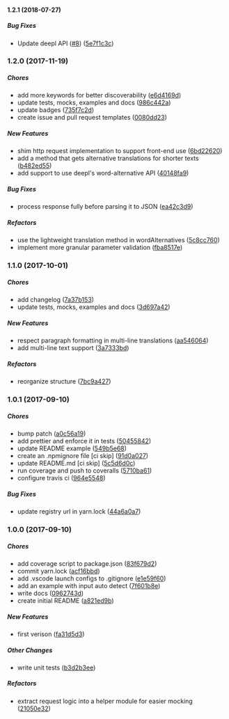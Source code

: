 #### 1.2.1 (2018-07-27)

##### Bug Fixes

*  Update deepl API ([#8](https://github.com/vsetka/deepl-translator/pull/8)) ([5e7f1c3c](https://github.com/vsetka/deepl-translator/commit/5e7f1c3c08abd6e49323d40990f0738b16238983))

### 1.2.0 (2017-11-19)

##### Chores

* add more keywords for better discoverability ([e6d4169d](https://github.com/vsetka/deepl-translator/commit/e6d4169d28a387ab6534fdf15a271f6b7f60e576))
* update tests, mocks, examples and docs ([986c442a](https://github.com/vsetka/deepl-translator/commit/986c442af7b919a71fd1b719646c934ca214ea3f))
* update badges ([735f7c2d](https://github.com/vsetka/deepl-translator/commit/735f7c2d8ebda709545ee330d8818e6129b2f886))
* create issue and pull request templates ([0080dd23](https://github.com/vsetka/deepl-translator/commit/0080dd23fde3229433df62dc24eda9ab85b96db2))

##### New Features

* shim http request implementation to support front-end use ([6bd22620](https://github.com/vsetka/deepl-translator/commit/6bd22620a4785cca2806c329614614a4f26248b1))
* add a method that gets alternative translations for shorter texts ([b482ed55](https://github.com/vsetka/deepl-translator/commit/b482ed557816941e55935581f01de42642a848fd))
* add support to use deepl's word-alternative API ([40148fa9](https://github.com/vsetka/deepl-translator/commit/40148fa9f42ad5e640e018d5ec8c702f63ae3408))

##### Bug Fixes

* process response fully before parsing it to JSON ([ea42c3d9](https://github.com/vsetka/deepl-translator/commit/ea42c3d9922f43dfbb5b886a3bb991be7955aac3))

##### Refactors

* use the lightweight translation method in wordAlternatives ([5c8cc760](https://github.com/vsetka/deepl-translator/commit/5c8cc76015ad0b0cb6228c878c3b87af001f53c6))
* implement more granular parameter validation ([fba8517e](https://github.com/vsetka/deepl-translator/commit/fba8517e1a259c39a228b50a9681ee1ad8836fcd))

### 1.1.0 (2017-10-01)

##### Chores

* add changelog ([7a37b153](https://github.com/vsetka/deepl-translator/commit/7a37b153822d419339bfede3dad5ba41ddb43cdc))
* update tests, mocks, examples and docs ([3d697a42](https://github.com/vsetka/deepl-translator/commit/3d697a42c4869f6029eacf9a6f233e093a47897f))

##### New Features

* respect paragraph formatting in multi-line translations ([aa546064](https://github.com/vsetka/deepl-translator/commit/aa5460645d7b25f32e77b2607cd370eeb80a246f))
* add multi-line text support ([3a7333bd](https://github.com/vsetka/deepl-translator/commit/3a7333bdda6512d1c16ee63cc6b486832e116b86))

##### Refactors

* reorganize structure ([7bc9a427](https://github.com/vsetka/deepl-translator/commit/7bc9a42798b355df891e686a7c3640ee8576a8a8))

### 1.0.1 (2017-09-10)

##### Chores

* bump patch ([a0c56a19](https://github.com/vsetka/deepl-translator/commit/a0c56a19e61c226a215e96db7d72cfae47badb4e))
* add prettier and enforce it in tests ([50455842](https://github.com/vsetka/deepl-translator/commit/5045584282dde450c4f4ebc95c2ef8755710ad06))
* update README example ([549b5e68](https://github.com/vsetka/deepl-translator/commit/549b5e684843ce45da9c95b54358feaf32f3e9de))
* create an .npmignore file [ci skip] ([91d0a027](https://github.com/vsetka/deepl-translator/commit/91d0a027b2d6f3a263b42607025ceeb1cd915b75))
* update README.md [ci skip] ([5c5d6d0c](https://github.com/vsetka/deepl-translator/commit/5c5d6d0c5b4712db66034981937db16f15097467))
* run coverage and push to coveralls ([5710ba61](https://github.com/vsetka/deepl-translator/commit/5710ba617392306cfa25d1377cdffcbb697dcb3a))
* configure travis ci ([964e5548](https://github.com/vsetka/deepl-translator/commit/964e55488557e0d53abca548ab810eb5785e74be))

##### Bug Fixes

* update registry url in yarn.lock ([44a6a0a7](https://github.com/vsetka/deepl-translator/commit/44a6a0a7c04d80393bc436f94c06a67353349485))

### 1.0.0 (2017-09-10)

##### Chores

* add coverage script to package.json ([83f679d2](https://github.com/vsetka/deepl-translator/commit/83f679d2768b8909120add57653c1d3b1f4319d5))
* commit yarn.lock ([acf16bbd](https://github.com/vsetka/deepl-translator/commit/acf16bbd1b110671d56f980b9c742ceb44d4f256))
* add .vscode launch configs to .gitignore ([e1e59f60](https://github.com/vsetka/deepl-translator/commit/e1e59f60f4edf4fee7c4c0b57048535ad673d889))
* add an example with input auto detect ([7f601b8e](https://github.com/vsetka/deepl-translator/commit/7f601b8e43604ea6f5ef99887a413771334b8b41))
* write docs ([0962743d](https://github.com/vsetka/deepl-translator/commit/0962743d42285eeb0b5431b6251b18ebaa96699f))
* create initial README ([a821ed9b](https://github.com/vsetka/deepl-translator/commit/a821ed9b11a10063a4e789d1de76e83c608fc00b))

##### New Features

* first verison ([fa31d5d3](https://github.com/vsetka/deepl-translator/commit/fa31d5d318ebf9057d60946e9dbf6fe216089fbc))

##### Other Changes

* write unit tests ([b3d2b3ee](https://github.com/vsetka/deepl-translator/commit/b3d2b3ee1aba0696829935f9f477cc9542940959))

##### Refactors

* extract request logic into a helper module for easier mocking ([21050e32](https://github.com/vsetka/deepl-translator/commit/21050e32b0c6ab37624421af7122a4ad3a964caf))

